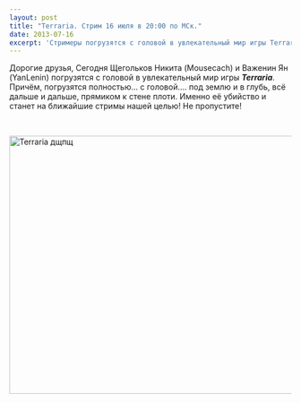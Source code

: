 ```yaml
---
layout: post
title: "Terraria. Стрим 16 июля в 20:00 по МСк."
date: 2013-07-16
excerpt: 'Стримеры погрузятся с головой в увлекательный мир игры Terraria. Причём, погрузятся полностью...'
---
```


Дорогие друзья, Сегодня Щегольков Никита (Mousecach) и Важенин Ян (YanLenin) погрузятся с головой в увлекательный мир игры <em><strong>Terraria</strong></em>. Причём, погрузятся полностью... с головой.... под землю и в глубь, всё дальше и дальше, прямиком к стене плоти. Именно её убийство и станет на ближайшие стримы нашей целью! Не пропустите!

&nbsp;

<a href="http://gamersoul.ru/wp-content/uploads/2013/07/Terraria-дщпщ.png"><img class="wp-image-2915 aligncenter" alt="Terraria дщпщ" src="http://gamersoul.ru/wp-content/uploads/2013/07/Terraria-дщпщ.png" width="614" height="461" /></a>